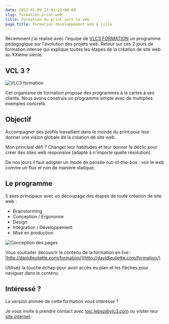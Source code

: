 ```yaml
---
date: 2013-01-09 13:03:23+00:00
slug: formation-print-web
title: Formation du print vers le web
page_title: Formation développement web à Lille
---
```


Récemment j'ai réalisé avec l'équipe de [VLC3 FORMATION](http://www.vlc3.com/) un programme pédagogique sur l'évolution des projets web.
Retour sur ces 2 jours de formation intense qui explique toutes les étapes de la création de site web au XXième siècle.


## VCL 3 ?


![VLC3 formation](http://davidleuliette.com/wordPress/wp-content/uploads/2013/01/logo.png)

Cet organisme de formation propose des programmes à la cartes à ses clients.
Nous avons construis un programme simple avec de multiplies exemples concrets.


## Objectif


Accompagner des profils travaillant dans le monde du print pour leur donner une vision globale de la création de site web.

Mon principal défi ? Changer leur habitudes et leur donner le déclic pour créer des sites web responsive (adapté à n'importe quelle résolution).

De nos jours il faut adopter un mode de pensée out-of-the-box : voir le web comme un flux et non de manière statique.


## Le programme


5 axes principaux avec un découpage des étapes de toute création de site web :

* Brainstorming
* Conception / Ergonomie
* Design
* Intégration / Développement
* Mise en production


![Conception des pages](http://davidleuliette.com/wordPress/wp-content/uploads/2013/01/Capture.png)

Vous souhaiter découvrir le contenu de la formation en live : [http://davidleuliette.com/formation/](http://davidleuliette.com/formation/)

Utilisez la touche échap pour avoir accès eu plan et les flèches pour naviguer dans le contenu


## Intéressé ?


La version animée de cette formation vous intéresse ?

Je vous invite à prendre contact avec loic.lebez@vlc3.com ou visiter leur [site internet](http://www.vlc3.com/).
